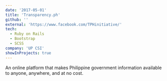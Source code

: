```yaml
---
date: '2017-05-01'
title: 'Transparency.ph'
github: ''
external: 'https://www.facebook.com/TPHinitiative/'
tech:
  - Ruby on Rails
  - Bootstrap
  - SCSS
company: 'UP CSI'
showInProjects: true
---
```


An online platform that makes Philippine government information available to anyone, anywhere, and at no cost.
